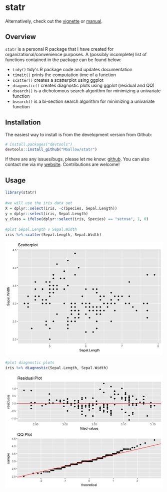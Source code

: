 statr
================

Alternatively, check out the [vignette](https://htmlpreview.github.io/?https://github.com/MGallow/statr/blob/master/Vignette.html) or [manual](https://github.com/MGallow/statr/blob/master/statr.pdf).

Overview
--------

`statr` is a personal R package that I have created for organizational/convenience purposes. A (possibly incomplete) list of functions contained in the package can be found below:

-   `tidy()` tidy's R package code and updates documentation
-   `timeit()` prints the computation time of a function
-   `scatter()` creates a scatterplot using ggplot
-   `diagnostic()` creates diagnostic plots using ggplot (residual and QQ)
-   `dsearch()` is a dichotomous search algorithm for minimizing a univariate function
-   `bsearch()` is a bi-section search algorithm for minimizing a univariate function

Installation
------------

The easiest way to install is from the development version from Github:

``` r
# install.packages("devtools")
devtools::install_github("MGallow/statr")
```

If there are any issues/bugs, please let me know: [github](https://github.com/MGallow/statr/issues). You can also contact me via my [website](http://users.stat.umn.edu/~gall0441/). Contributions are welcome!

Usage
-----

``` r
library(statr)

#we will use the iris data set
X = dplyr::select(iris, -c(Species, Sepal.Length))
y = dplyr::select(iris, Sepal.Length)
y_class = ifelse(dplyr::select(iris, Species) == "setosa", 1, 0)

#plot Sepal.Length v Sepal.Width
iris %>% scatter(Sepal.Length, Sepal.Width)
```

![](README_files/figure-markdown_github/unnamed-chunk-2-1.png)

``` r
#plot diagnostic plots
iris %>% diagnostic(Sepal.Length, Sepal.Width)
```

![](README_files/figure-markdown_github/unnamed-chunk-2-2.png)
